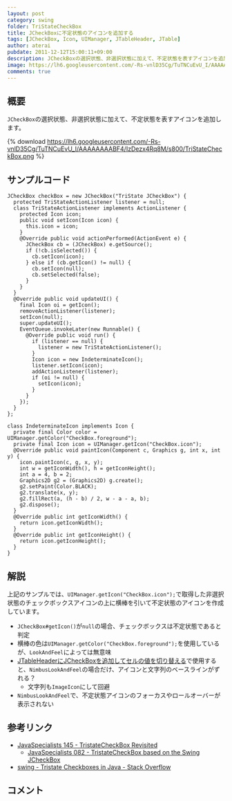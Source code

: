 ```yaml
---
layout: post
category: swing
folder: TriStateCheckBox
title: JCheckBoxに不定状態のアイコンを追加する
tags: [JCheckBox, Icon, UIManager, JTableHeader, JTable]
author: aterai
pubdate: 2011-12-12T15:00:11+09:00
description: JCheckBoxの選択状態、非選択状態に加えて、不定状態を表すアイコンを追加します。
image: https://lh6.googleusercontent.com/-Rs-vnlD35Cg/TuTNCuEvU_I/AAAAAAAABF4/IzDezx4Rq8M/s800/TriStateCheckBox.png
comments: true
---
```

## 概要
`JCheckBox`の選択状態、非選択状態に加えて、不定状態を表すアイコンを追加します。

{% download https://lh6.googleusercontent.com/-Rs-vnlD35Cg/TuTNCuEvU_I/AAAAAAAABF4/IzDezx4Rq8M/s800/TriStateCheckBox.png %}

## サンプルコード
<pre class="prettyprint"><code>JCheckBox checkBox = new JCheckBox("TriState JCheckBox") {
  protected TriStateActionListener listener = null;
  class TriStateActionListener implements ActionListener {
    protected Icon icon;
    public void setIcon(Icon icon) {
      this.icon = icon;
    }
    @Override public void actionPerformed(ActionEvent e) {
      JCheckBox cb = (JCheckBox) e.getSource();
      if (!cb.isSelected()) {
        cb.setIcon(icon);
      } else if (cb.getIcon() != null) {
        cb.setIcon(null);
        cb.setSelected(false);
      }
    }
  }
  @Override public void updateUI() {
    final Icon oi = getIcon();
    removeActionListener(listener);
    setIcon(null);
    super.updateUI();
    EventQueue.invokeLater(new Runnable() {
      @Override public void run() {
        if (listener == null) {
          listener = new TriStateActionListener();
        }
        Icon icon = new IndeterminateIcon();
        listener.setIcon(icon);
        addActionListener(listener);
        if (oi != null) {
          setIcon(icon);
        }
      }
    });
  }
};

class IndeterminateIcon implements Icon {
  private final Color color = UIManager.getColor("CheckBox.foreground");
  private final Icon icon = UIManager.getIcon("CheckBox.icon");
  @Override public void paintIcon(Component c, Graphics g, int x, int y) {
    icon.paintIcon(c, g, x, y);
    int w = getIconWidth(), h = getIconHeight();
    int a = 4, b = 2;
    Graphics2D g2 = (Graphics2D) g.create();
    g2.setPaint(Color.BLACK);
    g2.translate(x, y);
    g2.fillRect(a, (h - b) / 2, w - a - a, b);
    g2.dispose();
  }
  @Override public int getIconWidth() {
    return icon.getIconWidth();
  }
  @Override public int getIconHeight() {
    return icon.getIconHeight();
  }
}
</code></pre>

## 解説
上記のサンプルでは、`UIManager.getIcon("CheckBox.icon");`で取得した非選択状態のチェックボックスアイコンの上に横棒を引いて不定状態のアイコンを作成しています。

- `JCheckBox#getIcon()`が`null`の場合、チェックボックスは不定状態であると判定
- 横棒の色は`UIManager.getColor("CheckBox.foreground");`を使用しているが、`LookAndFeel`によっては無意味
- [JTableHeaderにJCheckBoxを追加してセルの値を切り替える](http://ateraimemo.com/Swing/TableHeaderCheckBox.html)で使用すると、`NimbusLookAndFeel`の場合だけ、アイコンと文字列のベースラインがずれる？
    - 文字列も`ImageIcon`にして回避
- `NimbusLookAndFeel`で、不定状態アイコンのフォーカスやロールオーバーが表示されない

<!-- dummy comment line for breaking list -->

## 参考リンク
- [JavaSpecialists 145 - TristateCheckBox Revisited](http://www.javaspecialists.eu/archive/Issue145.html)
    - [JavaSpecialists 082 - TristateCheckBox based on the Swing JCheckBox](http://www.javaspecialists.eu/archive/Issue082.html)
- [swing - Tristate Checkboxes in Java - Stack Overflow](https://stackoverflow.com/questions/1263323/tristate-checkboxes-in-java)

<!-- dummy comment line for breaking list -->

## コメント

